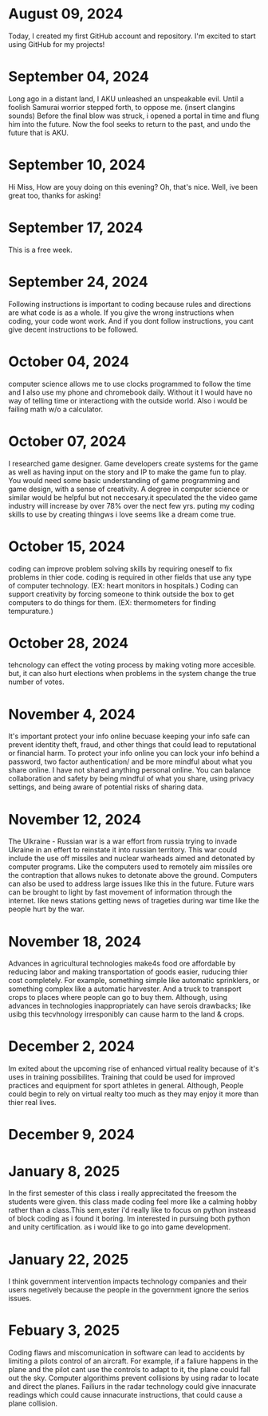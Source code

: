 # August 09, 2024

Today, I created my first GitHub account and repository. I'm excited to start using GitHub for my projects!

# September 04, 2024
Long ago in a distant land, I AKU unleashed an unspeakable evil. Until a foolish Samurai worrior stepped forth, to oppose me. (insert clangins sounds) Before the final blow was struck, i opened a portal in time and flung him into the future. Now the fool seeks to return to the past, and undo the future that is AKU.

# September 10, 2024
Hi Miss, How are youy doing on this evening? Oh, that's nice. Well, ive been great too, thanks for asking!

# September 17, 2024
This is a free week.

# September 24, 2024
Following instructions is important to coding because rules and directions are what code is as a whole. If you give the wrong instructions when coding, your code wont work. And if you dont follow instructions, you cant give decent instructions to be followed. 

# October 04, 2024
computer science allows me to use clocks programmed to follow the time and I also use my phone and chromebook daily. Without it I would have no way of telling time or interactiong with the outside world. Also i would be failing math w/o a calculator.

# October 07, 2024
I researched game designer. Game developers create systems for the game as well as having input on the story and IP to make the game fun to play. You would need some basic understanding of game programming and game design, with a sense of creativity. A degree in computer science or similar would be helpful but not neccesary.it speculated the the video game industry will increase by over 78% over the nect few yrs. puting my coding skills to use by creating thingws i love seems like a dream come true.

# October 15, 2024
coding can improve problem solving skills by requiring oneself to fix problems in thier code. coding is required in other fields that use any type of computer technology. (EX: heart monitors in hospitals.) Coding can support creativity by forcing someone to think outside the box to get computers to do things for them. (EX: thermometers for finding tempurature.) 

# October 28, 2024
tehcnology can effect the voting process by making voting more accesible. but, it can also hurt elections when problems in the system change the true number of votes.

# November 4, 2024
It's important protect your info online becuase keeping your info safe can prevent identity theft, fraud, and other things that could lead to reputational or financial harm. To protect your info online you can lock your info behind a password, two factor authentication/ and be more mindful about what you share online. I have not shared anything personal online. You can balance collaboration and safety by being mindful of what you share, using privacy settings, and being aware of potential risks of sharing data.

# November 12, 2024
The Ulkraine - Russian war is a war effort from russia trying to invade Ukraine in an effert to reinstate it into russian territory. This war could include the use off missiles and nuclear warheads aimed and detonated by computer programs. Like the computers used to remotely aim missiles ore the contraption that allows nukes to detonate above the ground.
 Computers can also be used to address large issues like this in the future. Future wars can be brought to light by fast movement of information through the internet. like news stations getting news of trageties during war time like the people hurt by the war.

# November 18, 2024
 Advances in agricultural technologies make4s food ore affordable by reducing labor and making transportation of goods easier, ruducing thier cost completely. For example, something simple like automatic sprinklers, or something complex like a automatic harvester. And a truck to transport crops to places where people can go to buy them. Although, using advances in technologies inappropriately can have serois drawbacks; like usibg this tecvhnology irresponibly can cause harm to the land & crops.

# December 2, 2024
 Im exited about the upcoming rise of enhanced virtual reality because of it's uses in training possibilites. Training that could be used for improved practices and equipment for sport athletes in general. Although, People could begin to rely on virtual realty too much as they may enjoy it more than thier real lives.

# December 9, 2024

# January 8, 2025
 In the first semester of this class i really apprecitated the freesom the students were given. this class made coding feel more like a calming hobby rather than a class.This sem,ester i'd really like to focus on python insteasd of block coding as i found it boring. Im interested in pursuing both python and unity certification. as i would like to go into game development.

# January 22, 2025
 I think government intervention impacts technology companies and their users negetively because the people in the government ignore the serios issues.

# Febuary 3, 2025
  Coding flaws and miscomunication in software can lead to accidents by limiting a pilots control of an aircraft. 
 For example, if a faliure happens in the plane and the pilot cant use the controls to adapt to it, the plane could fall out the sky.
  Computer algorithims prevent collisions by using radar to locate and direct the planes. Failiurs in the radar technology could give innacurate readings 
 which could cause innacurate instructions, that could cause a plane collision.
